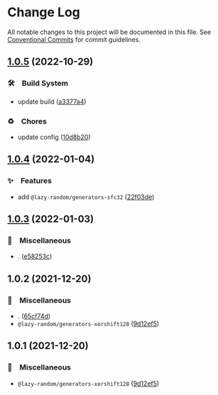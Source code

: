 # Change Log

All notable changes to this project will be documented in this file.
See [Conventional Commits](https://conventionalcommits.org) for commit guidelines.

## [1.0.5](https://github.com/bluelovers/ws-random/compare/@lazy-random/generators-xorshift128@1.0.4...@lazy-random/generators-xorshift128@1.0.5) (2022-10-29)



### 🛠　Build System

* update build ([a3377a4](https://github.com/bluelovers/ws-random/commit/a3377a45f6e3895378d1b633d02a501464836ea1))


### ♻️　Chores

* update config ([10d8b20](https://github.com/bluelovers/ws-random/commit/10d8b20d2ebc76491ac971bf8b9280f66285e056))



## [1.0.4](https://github.com/bluelovers/ws-random/compare/@lazy-random/generators-xorshift128@1.0.3...@lazy-random/generators-xorshift128@1.0.4) (2022-01-04)


### ✨　Features

* add `@lazy-random/generators-sfc32` ([22f03de](https://github.com/bluelovers/ws-random/commit/22f03de92ba1dc7f165db4c0a94524a386214dbd))





## [1.0.3](https://github.com/bluelovers/ws-random/compare/@lazy-random/generators-xorshift128@1.0.2...@lazy-random/generators-xorshift128@1.0.3) (2022-01-03)


### 🔖　Miscellaneous

* . ([e58253c](https://github.com/bluelovers/ws-random/commit/e58253c60984cc3947069ea4ae2eb1924cd2940e))





## 1.0.2 (2021-12-20)


### 🔖　Miscellaneous

* . ([65cf74d](https://github.com/bluelovers/ws-random/commit/65cf74d7a39b1399cff63dd748ea79d8c0fb9a85))
* `@lazy-random/generators-xorshift128` ([9d12ef5](https://github.com/bluelovers/ws-random/commit/9d12ef5ed630ba1ba145805ddeba083c62be5964))





## 1.0.1 (2021-12-20)


### 🔖　Miscellaneous

* `@lazy-random/generators-xorshift128` ([9d12ef5](https://github.com/bluelovers/ws-random/commit/9d12ef5ed630ba1ba145805ddeba083c62be5964))
